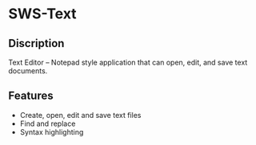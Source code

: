 # SWS-Text

## Discription
Text Editor – Notepad style application that can open, edit, and save text documents.

## Features
- Create, open, edit and save text files
- Find and replace
- Syntax highlighting 
